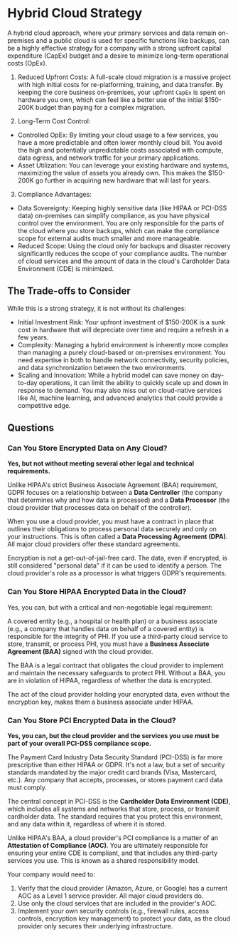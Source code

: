 # Hybrid Cloud Strategy

A hybrid cloud approach, where your primary services and data remain on-premises and a public cloud is used for specific functions like backups, can be a highly effective strategy for a company with a strong upfront capital expenditure (CapEx) budget and a desire to minimize long-term operational costs (OpEx).

1. Reduced Upfront Costs: A full-scale cloud migration is a massive project with high initial costs for re-platforming, training, and data transfer. By keeping the core business on-premises, your upfront `CapEx` is spent on hardware you own, which can feel like a better use of the initial $150-200K budget than paying for a complex migration.

2. Long-Term Cost Control:
- Controlled OpEx: By limiting your cloud usage to a few services, you have a more predictable and often lower monthly cloud bill. You avoid the high and potentially unpredictable costs associated with compute, data egress, and network traffic for your primary applications.
- Asset Utilization: You can leverage your existing hardware and systems, maximizing the value of assets you already own. This makes the $150-200K go further in acquiring new hardware that will last for years.

3. Compliance Advantages:
- Data Sovereignty: Keeping highly sensitive data (like HIPAA or PCI-DSS data) on-premises can simplify compliance, as you have physical control over the environment. You are only responsible for the parts of the cloud where you store backups, which can make the compliance scope for external audits much smaller and more manageable.
- Reduced Scope: Using the cloud only for backups and disaster recovery significantly reduces the scope of your compliance audits. The number of cloud services and the amount of data in the cloud's Cardholder Data Environment (CDE) is minimized.

## The Trade-offs to Consider

While this is a strong strategy, it is not without its challenges:

- Initial Investment Risk: Your upfront investment of $150-200K is a sunk cost in hardware that will depreciate over time and require a refresh in a few years.
- Complexity: Managing a hybrid environment is inherently more complex than managing a purely cloud-based or on-premises environment. You need expertise in both to handle network connectivity, security policies, and data synchronization between the two environments.
- Scaling and Innovation: While a hybrid model can save money on day-to-day operations, it can limit the ability to quickly scale up and down in response to demand. You may also miss out on cloud-native services like AI, machine learning, and advanced analytics that could provide a competitive edge.

## Questions

### Can You Store Encrypted Data on Any Cloud?

**Yes, but not without meeting several other legal and technical requirements.**

Unlike HIPAA's strict Business Associate Agreement (BAA) requirement, GDPR focuses on a relationship between a **Data Controller** (the company that determines why and how data is processed) and a **Data Processor** (the cloud provider that processes data on behalf of the controller).

When you use a cloud provider, you must have a contract in place that outlines their obligations to process personal data securely and only on your instructions. This is often called a **Data Processing Agreement (DPA)**. All major cloud providers offer these standard agreements.

Encryption is not a get-out-of-jail-free card. The data, even if encrypted, is still considered "personal data" if it can be used to identify a person. The cloud provider's role as a processor is what triggers GDPR's requirements.

### Can You Store HIPAA Encrypted Data in the Cloud?

Yes, you can, but with a critical and non-negotiable legal requirement:

A covered entity (e.g., a hospital or health plan) or a business associate (e.g., a company that handles data on behalf of a covered entity) is responsible for the integrity of PHI. If you use a third-party cloud service to store, transmit, or process PHI, you must have a **Business Associate Agreement (BAA)** signed with the cloud provider.

The BAA is a legal contract that obligates the cloud provider to implement and maintain the necessary safeguards to protect PHI. Without a BAA, you are in violation of HIPAA, regardless of whether the data is encrypted.

The act of the cloud provider holding your encrypted data, even without the encryption key, makes them a business associate under HIPAA.


### Can You Store PCI Encrypted Data in the Cloud?

**Yes, you can, but the cloud provider and the services you use must be part of your overall PCI-DSS compliance scope.**

The Payment Card Industry Data Security Standard (PCI-DSS) is far more prescriptive than either HIPAA or GDPR. It's not a law, but a set of security standards mandated by the major credit card brands (Visa, Mastercard, etc.). Any company that accepts, processes, or stores payment card data must comply.

The central concept in PCI-DSS is the **Cardholder Data Environment (CDE)**, which includes all systems and networks that store, process, or transmit cardholder data. The standard requires that you protect this environment, and any data within it, regardless of where it is stored.

Unlike HIPAA's BAA, a cloud provider's PCI compliance is a matter of an **Attestation of Compliance (AOC)**. You are ultimately responsible for ensuring your entire CDE is compliant, and that includes any third-party services you use. This is known as a shared responsibility model.

Your company would need to:

1.  Verify that the cloud provider (Amazon, Azure, or Google) has a current AOC as a Level 1 service provider. All major cloud providers do.
2.  Use only the cloud services that are included in the provider's AOC.
3.  Implement your own security controls (e.g., firewall rules, access controls, encryption key management) to protect your data, as the cloud provider only secures their underlying infrastructure.
